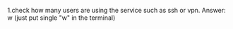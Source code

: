 1.check how many users are using the service such as ssh or vpn.
Answer: w
(just put single "w" in the terminal)

